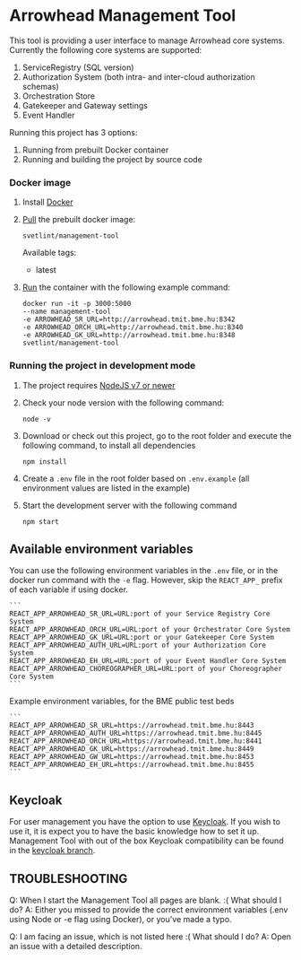 # Arrowhead Management Tool

This tool is providing a user interface to manage Arrowhead core systems. Currently the following core systems are supported:
1. ServiceRegistry (SQL version)
2. Authorization System (both intra- and inter-cloud authorization schemas)
3. Orchestration Store
4. Gatekeeper and Gateway settings
5. Event Handler


Running this project has 3 options:
1. Running from prebuilt Docker container
2. Running and building the project by source code

### Docker image
1. Install [Docker](https://docs.docker.com/install/)
2. [Pull](https://docs.docker.com/engine/reference/commandline/pull/) the prebuilt docker image:
    ```
    svetlint/management-tool
    ```
    
    Available tags: 
    * latest
      
    
3. [Run](https://docs.docker.com/engine/reference/commandline/run/) the container with the following example command:
    ```
    docker run -it -p 3000:5000 
    --name management-tool 
    -e ARROWHEAD_SR_URL=http://arrowhead.tmit.bme.hu:8342 
    -e ARROWHEAD_ORCH_URL=http://arrowhead.tmit.bme.hu:8340 
    -e ARROWHEAD_GK_URL=http://arrowhead.tmit.bme.hu:8348 
    svetlint/management-tool
    ```

### Running the project in development mode
1. The project requires [NodeJS v7 or newer](https://nodejs.org/en/download/)
2. Check your node version with the following command:
    ```
    node -v
    ```

3. Download or check out this project, go to the root folder and execute the following command, to install all dependencies
    ```
    npm install
    ```
4. Create a `.env` file in the root folder based on `.env.example` (all environment values are listed in the example)
5. Start the development server with the following command
    ```
    npm start
    ```


## Available environment variables
   You can use the following environment variables in the `.env` file, or in the docker run command with the `-e` flag.
   However, skip the `REACT_APP_` prefix of each variable if using docker.
   
    ```
    REACT_APP_ARROWHEAD_SR_URL=URL:port of your Service Registry Core System
    REACT_APP_ARROWHEAD_ORCH_URL=URL:port of your Orchestrator Core System
    REACT_APP_ARROWHEAD_GK_URL=URL:port or your Gatekeeper Core System
    REACT_APP_ARROWHEAD_AUTH_URL=URL:port of your Authorization Core System
    REACT_APP_ARROWHEAD_EH_URL=URL:port of your Event Handler Core System
    REACT_APP_ARROWHEAD_CHOREOGRAPHER_URL=URL:port of your Choreographer Core System
    ```
Example environment variables, for the BME public test beds

    ```
    REACT_APP_ARROWHEAD_SR_URL=https://arrowhead.tmit.bme.hu:8443
    REACT_APP_ARROWHEAD_AUTH_URL=https://arrowhead.tmit.bme.hu:8445
    REACT_APP_ARROWHEAD_ORCH_URL=https://arrowhead.tmit.bme.hu:8441
    REACT_APP_ARROWHEAD_GK_URL=https://arrowhead.tmit.bme.hu:8449
    REACT_APP_ARROWHEAD_GW_URL=https://arrowhead.tmit.bme.hu:8453
    REACT_APP_ARROWHEAD_EH_URL=https://arrowhead.tmit.bme.hu:8455
    ```   
    
## Keycloak

   For user management you have the option to use [Keycloak](https://www.keycloak.org/). If you wish to use it, it is expect you to have the basic knowledge how to set it up. 
   Management Tool with out of the box Keycloak compatibility can be found in the [keycloak branch](https://github.com/arrowhead-tools/mgmt-tool-js/tree/keycloak).     
    
## TROUBLESHOOTING

Q: When I start the Management Tool all pages are blank. :( What should I do?
A: Either you missed to provide the correct environment variables (.env using Node or -e flag using Docker), or you've made a typo.

Q: I am facing an issue, which is not listed here :( What should I do?
A: Open an issue with a detailed description. 
